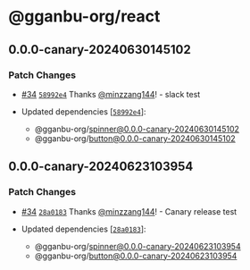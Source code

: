 # @gganbu-org/react

## 0.0.0-canary-20240630145102

### Patch Changes

- [#34](https://github.com/gganbu-org/gganbu-ui/pull/34) [`58992e4`](https://github.com/gganbu-org/gganbu-ui/commit/58992e47555df875b38029e65192852a3a5c03b3) Thanks [@minzzang144](https://github.com/minzzang144)! - slack test

- Updated dependencies [[`58992e4`](https://github.com/gganbu-org/gganbu-ui/commit/58992e47555df875b38029e65192852a3a5c03b3)]:
  - @gganbu-org/spinner@0.0.0-canary-20240630145102
  - @gganbu-org/button@0.0.0-canary-20240630145102

## 0.0.0-canary-20240623103954

### Patch Changes

- [#34](https://github.com/gganbu-org/gganbu-ui/pull/34) [`28a0183`](https://github.com/gganbu-org/gganbu-ui/commit/28a01837467853dcf3815f6f39f7a2623e353420) Thanks [@minzzang144](https://github.com/minzzang144)! - Canary release test

- Updated dependencies [[`28a0183`](https://github.com/gganbu-org/gganbu-ui/commit/28a01837467853dcf3815f6f39f7a2623e353420)]:
  - @gganbu-org/spinner@0.0.0-canary-20240623103954
  - @gganbu-org/button@0.0.0-canary-20240623103954
